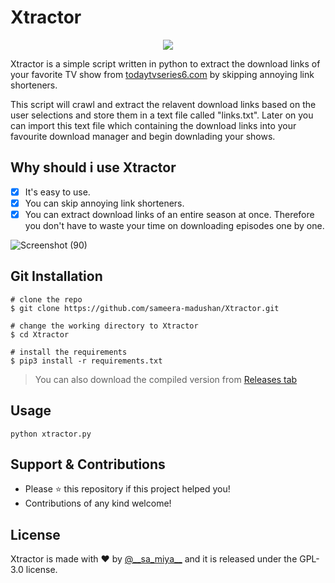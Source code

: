 # Xtractor

<p align="center">
  <img src="https://user-images.githubusercontent.com/55880211/78421301-16431380-7674-11ea-9542-42a0ba97c6bf.png">
</p>

Xtractor is a simple script written in python to extract the download links of your favorite TV show from [todaytvseries6.com](https://www.todaytvseries6.com/) by skipping annoying link shorteners. 

This script will crawl and extract the relavent download links based on the user selections and store them in a text file called "links.txt". Later on you can import this text file which containing the download links into your favourite download manager and begin downlading your shows.

## Why should i use Xtractor

- [x] It's easy to use.
- [x] You can skip annoying link shorteners.
- [x] You can extract download links of an entire season at once. Therefore you don't have to waste your time on downloading episodes one by one.

![Screenshot (90)](https://user-images.githubusercontent.com/55880211/77066530-5914b280-6a09-11ea-8cb7-c6f5b0f8f8cd.png)

## Git Installation
```
# clone the repo
$ git clone https://github.com/sameera-madushan/Xtractor.git

# change the working directory to Xtractor
$ cd Xtractor

# install the requirements
$ pip3 install -r requirements.txt
```

> You can also download the compiled version from [Releases tab](https://github.com/sameera-madushan/Xtractor/releases)

## Usage
```
python xtractor.py

```

## Support & Contributions
- Please ⭐️ this repository if this project helped you!
- Contributions of any kind welcome!

## License
Xtractor is made with ♥ by [@_\_sa_miya__](https://twitter.com/__sa_miya__) and it is released under the GPL-3.0 license.
